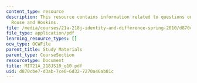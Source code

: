 ```yaml
---
content_type: resource
description: This resource contains information related to questions on Jacobson,
  Rouse and Hoskins.
file: /media/courses/21a-218j-identity-and-difference-spring-2010/d870cbe7d3ab7ce06d327270a46ab81c_MIT21A_218JS10_q10.pdf
file_type: application/pdf
learning_resource_types: []
ocw_type: OCWFile
parent_title: Study Materials
parent_type: CourseSection
resourcetype: Document
title: MIT21A_218JS10_q10.pdf
uid: d870cbe7-d3ab-7ce0-6d32-7270a46ab81c
---
```

